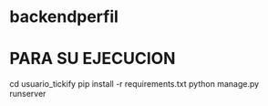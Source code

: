 # backendperfil
# PARA SU EJECUCION
cd usuario_tickify
pip install -r requirements.txt
python manage.py runserver